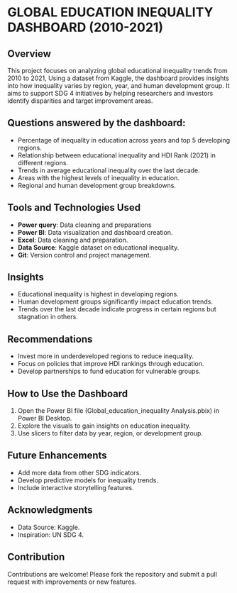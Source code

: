  #  GLOBAL EDUCATION INEQUALITY DASHBOARD (2010-2021)

## Overview
This project focuses on analyzing global educational inequality trends from 2010 to 2021, Using a dataset from Kaggle, the dashboard provides insights into how inequality varies by
region, year, and human development group. It aims to support SDG 4 initiatives by helping researchers and investors identify disparities and target improvement areas.

## Questions answered by the dashboard:
- Percentage of inequality in education across years and top 5 developing regions.
- Relationship between educational inequality and HDI Rank (2021) in different regions.
- Trends in average educational inequality over the last decade.
- Areas with the highest levels of inequality in education.
- Regional and human development group breakdowns.
  
##  Tools and Technologies Used
-  **Power query**: Data cleaning and preparations
- **Power BI**: Data visualization and dashboard creation.
- **Excel**: Data cleaning and preparation.
- **Data Source**: Kaggle dataset on educational inequality.
- **Git**: Version control and project management.

## Insights
-  Educational inequality is highest in developing regions.
-  Human development groups significantly impact education trends.
-  Trends over the last decade indicate progress in certain regions but stagnation in others.

## Recommendations
- Invest more in underdeveloped regions to reduce inequality.
- Focus on policies that improve HDI rankings through education.
- Develop partnerships to fund education for vulnerable groups.

## How to Use the Dashboard
1. Open the Power BI file (Global_education_inequality Analysis.pbix) in Power BI Desktop.
2. Explore the visuals to gain insights on education inequality.
3. Use slicers to filter data by year, region, or development group.

## Future Enhancements
- Add more data from other SDG indicators.
- Develop predictive models for inequality trends.
- Include interactive storytelling features.

## Acknowledgments
- Data Source: Kaggle.
- Inspiration: UN SDG 4.

## Contribution
Contributions are welcome! Please fork the repository and submit a pull request with improvements or new features.
